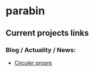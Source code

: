 # parabin

## Current projects links

### Blog / Actuality / News:

* [Circuler propre](https://circulerpropre.fr)
